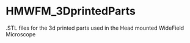 # HMWFM_3DprintedParts
.STL files for the 3d printed parts used in the Head mounted WideField Microscope
